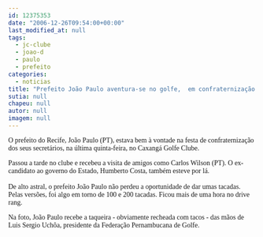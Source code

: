 ```yaml
---
id: 12375353
date: "2006-12-26T09:54:00+00:00"
last_modified_at: null
tags:
  - jc-clube
  - joao-d
  - paulo
  - prefeito
categories:
  - noticias
title: "Prefeito João Paulo aventura-se no golfe,  em confraternização de secretários no Clube Caxangá"
sutia: null
chapeu: null
autor: null
imagem: null
---
```

<p><P><FONT face=Verdana>O prefeito do Recife, João Paulo (PT), estava bem à vontade na festa de confraternização dos seus secretários, na última quinta-feira, no Caxangá Golfe Clube.</FONT></P><FONT face=Verdana></p>
<p><P>Passou a tarde no clube e recebeu a visita de amigos como Carlos Wilson (PT). O ex-candidato ao governo do Estado, Humberto Costa, também esteve por lá.<BR><BR>De alto astral, o prefeito João Paulo não perdeu a oportunidade de dar umas tacadas. Pelas versões, foi algo em torno de 100 e 200 tacadas. Ficou mais de uma hora no drive rang.</P></p>
<p><P>Na foto, João Paulo recebe a taqueira - obviamente recheada com tacos - das mãos de Luis Sergio Uchôa, presidente da Federação Pernambucana de Golfe.<BR></FONT></P> </p>
